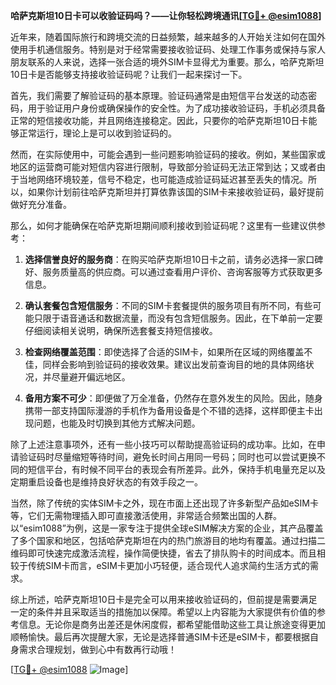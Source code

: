 **哈萨克斯坦10日卡可以收验证码吗？——让你轻松跨境通讯[[TG💪+ @esim1088](https://t.me/s/esim1088)]**

近年来，随着国际旅行和跨境交流的日益频繁，越来越多的人开始关注如何在国外使用手机通信服务。特别是对于经常需要接收验证码、处理工作事务或保持与家人朋友联系的人来说，选择一张合适的境外SIM卡显得尤为重要。那么，哈萨克斯坦10日卡是否能够支持接收验证码呢？让我们一起来探讨一下。

首先，我们需要了解验证码的基本原理。验证码通常是由短信平台发送的动态密码，用于验证用户身份或确保操作的安全性。为了成功接收验证码，手机必须具备正常的短信接收功能，并且网络连接稳定。因此，只要你的哈萨克斯坦10日卡能够正常运行，理论上是可以收到验证码的。

然而，在实际使用中，可能会遇到一些问题影响验证码的接收。例如，某些国家或地区的运营商可能对短信内容进行限制，导致部分验证码无法正常到达；又或者由于当地网络环境较差，信号不稳定，也可能造成验证码延迟甚至丢失的情况。所以，如果你计划前往哈萨克斯坦并打算依靠该国的SIM卡来接收验证码，最好提前做好充分准备。

那么，如何才能确保在哈萨克斯坦期间顺利接收到验证码呢？这里有一些建议供参考：

1. **选择信誉良好的服务商**：在购买哈萨克斯坦10日卡之前，请务必选择一家口碑好、服务质量高的供应商。可以通过查看用户评价、咨询客服等方式获取更多信息。
   
2. **确认套餐包含短信服务**：不同的SIM卡套餐提供的服务项目有所不同，有些可能只限于语音通话和数据流量，而没有包含短信服务。因此，在下单前一定要仔细阅读相关说明，确保所选套餐支持短信接收。
   
3. **检查网络覆盖范围**：即使选择了合适的SIM卡，如果所在区域的网络覆盖不佳，同样会影响到验证码的接收效果。建议出发前查询目的地的具体网络状况，并尽量避开偏远地区。
   
4. **备用方案不可少**：即便做了万全准备，仍然存在意外发生的风险。因此，随身携带一部支持国际漫游的手机作为备用设备是个不错的选择，这样即便主卡出现问题，也能及时切换到其他方式解决问题。

除了上述注意事项外，还有一些小技巧可以帮助提高验证码的成功率。比如，在申请验证码时尽量缩短等待时间，避免长时间占用同一号码；同时也可以尝试更换不同的短信平台，有时候不同平台的表现会有所差异。此外，保持手机电量充足以及定期重启设备也是维持良好状态的有效手段之一。

当然，除了传统的实体SIM卡之外，现在市面上还出现了许多新型产品如eSIM卡等，它们无需物理插入即可直接激活使用，非常适合频繁出国的人群。以“esim1088”为例，这是一家专注于提供全球eSIM解决方案的企业，其产品覆盖了多个国家和地区，包括哈萨克斯坦在内的热门旅游目的地均有覆盖。通过扫描二维码即可快速完成激活流程，操作简便快捷，省去了排队购卡的时间成本。而且相较于传统SIM卡而言，eSIM卡更加小巧轻便，适合现代人追求简约生活方式的需求。

综上所述，哈萨克斯坦10日卡是完全可以用来接收验证码的，但前提是需要满足一定的条件并且采取适当的措施加以保障。希望以上内容能为大家提供有价值的参考信息。无论你是商务出差还是休闲度假，都希望能借助这些工具让旅途变得更加顺畅愉快。最后再次提醒大家，无论是选择普通SIM卡还是eSIM卡，都要根据自身需求合理规划，做到心中有数再行动哦！

[[TG💪+ @esim1088](https://t.me/s/esim1088) ![Image](https://i.postimg.cc/4NQfJmqS/Snipaste-2025-05-13-00-14-12.png)]